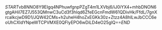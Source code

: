 $START$vb8NNO8Y9EIgq4NPhuwfgnpPZgT4m1LXVbj6/iJ0iYX4+mhbDNON6gtgAHiI7EZ7J553QMnwC3uCd3f3hlqd6ZfeEGcnFmdW61QDivHk/FfdL/7gnXrcaIkcjwD9D1/JQW42CMs+h2uheH4hoZxEGKk30z+Ztzz4A8hlLwJbCCC6eoUhCXldYNpeWTCPVMXE0QFlyEPO6wDiLD4eO25glQ==$END$